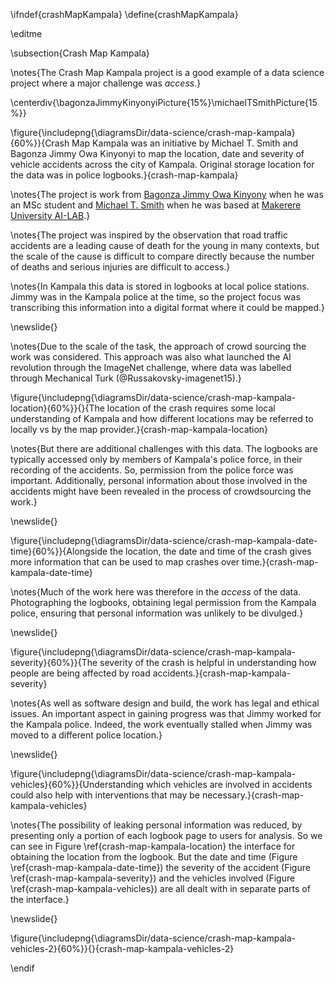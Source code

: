 \ifndef{crashMapKampala}
\define{crashMapKampala}

\editme

\subsection{Crash Map Kampala}

\notes{The Crash Map Kampala project is a good example of a data science project where a major challenge was *access*.}

\centerdiv{\bagonzaJimmyKinyonyiPicture{15%}\michaelTSmithPicture{15%}}

\figure{\includepng{\diagramsDir/data-science/crash-map-kampala}{60%}}{Crash Map Kampala was an initiative by Michael T. Smith and Bagonza Jimmy Owa Kinyonyi to map the location, date and severity of vehicle accidents across the city of Kampala. Original storage location for the data was in police logbooks.}{crash-map-kampala}

\notes{The project is work from [Bagonza Jimmy Owa Kinyony](https://www.linkedin.com/in/bagonza-jimmy-kinyonyi-b73620125/?originalSubdomain=ug) when he was an MSc student and [Michael T. Smith](https://www.sheffield.ac.uk/dcs/people/academic/michael-smith) when he was based at [Makerere University AI-LAB](https://air.ug/).}

\notes{The project was inspired by the observation that road traffic accidents are a leading cause of death for the young in many contexts, but the scale of the cause is difficult to compare directly because the number of deaths and serious injuries are difficult to access.}

\notes{In Kampala this data is stored in logbooks at local police stations. Jimmy was in the Kampala police at the time, so the project focus was transcribing this information into a digital format where it could be mapped.}

\newslide{}

\notes{Due to the scale of the task, the approach of crowd sourcing the work was considered. This approach was also what launched the AI revolution through the ImageNet challenge, where data was labelled through Mechanical Turk (@Russakovsky-imagenet15).}

\figure{\includepng{\diagramsDir/data-science/crash-map-kampala-location}{60%}}{}{The location of the crash requires some local understanding of Kampala and how different locations may be referred to locally vs by the map provider.}{crash-map-kampala-location}

\notes{But there are additional challenges with this data. The logbooks are typically accessed only by members of Kampala's police force, in their recording of the accidents. So, permission from the police force was important. Additionally, personal information about those involved in the accidents might have been revealed in the process of crowdsourcing the work.}

\newslide{}

\figure{\includepng{\diagramsDir/data-science/crash-map-kampala-date-time}{60%}}{Alongside the location, the date and time of the crash gives more information that can be used to map crashes over time.}{crash-map-kampala-date-time}

\notes{Much of the work here was therefore in the *access* of the data. Photographing the logbooks, obtaining legal permission from the Kampala police, ensuring that personal information was unlikely to be divulged.}

\newslide{}

\figure{\includepng{\diagramsDir/data-science/crash-map-kampala-severity}{60%}}{The severity of the crash is helpful in understanding how people are being affected by road accidents.}{crash-map-kampala-severity}

\notes{As well as software design and build, the work has legal and ethical issues. An important aspect in gaining progress was that Jimmy worked for the Kampala police. Indeed, the work eventually stalled when Jimmy was moved to a different police location.}

\newslide{}

\figure{\includepng{\diagramsDir/data-science/crash-map-kampala-vehicles}{60%}}{Understanding which vehicles are involved in accidents could also help with interventions that may be necessary.}{crash-map-kampala-vehicles}

\notes{The possibility of leaking personal information was reduced, by presenting only a portion of each logbook page to users for analysis. So we can see in Figure \ref{crash-map-kampala-location} the interface for obtaining the location from the logbook. But the date and time (Figure \ref{crash-map-kampala-date-time}) the severity of the accident (Figure \ref{crash-map-kampala-severity}) and the vehicles involved (Figure \ref{crash-map-kampala-vehicles}) are all dealt with in separate parts of the interface.}

\newslide{}

\figure{\includepng{\diagramsDir/data-science/crash-map-kampala-vehicles-2}{60%}}{}{crash-map-kampala-vehicles-2}


\endif
